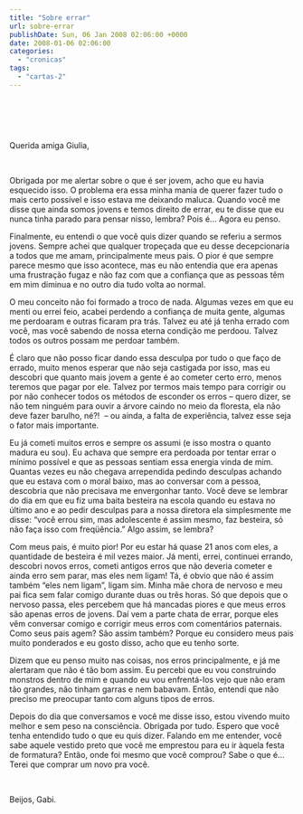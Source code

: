 ```yaml
---
title: "Sobre errar"
url: sobre-errar
publishDate: Sun, 06 Jan 2008 02:06:00 +0000
date: 2008-01-06 02:06:00
categories: 
  - "cronicas"
tags: 
  - "cartas-2"
---
```

<a href="http://2.bp.blogspot.com/_BzqI_RDZ6O4/ScBJaEY3T1I/AAAAAAAAAPk/qvk2LbESfnw/s1600-h/3.jpg"><img src="http://2.bp.blogspot.com/_BzqI_RDZ6O4/ScBJaEY3T1I/AAAAAAAAAPk/qvk2LbESfnw/s320/3.jpg" border="0" alt=""></a><br><p><br></p><p><br></p><p>Querida amiga Giulia,<br></p>  <p><span>       </span></p>  <p>Obrigada por me alertar sobre o que é ser jovem, acho que eu havia esquecido isso. O problema era essa minha mania de querer fazer tudo o mais certo possível e isso estava me deixando maluca. Quando você me disse que ainda somos jovens e temos direito de errar, eu te disse que eu nunca tinha parado para pensar nisso, lembra? Pois é... Agora eu penso.</p>  <p>Finalmente, eu entendi o que você quis dizer quando se referiu a sermos jovens. Sempre achei que qualquer tropeçada que eu desse decepcionaria a todos que me amam, principalmente meus pais. O pior é que sempre parece mesmo que isso acontece, mas eu não entendia que era apenas uma frustração fugaz e não faz com que a confiança que as pessoas têm em mim diminua e no outro dia tudo volta ao normal.</p>  <p>O meu conceito não foi formado a troco de nada. Algumas vezes em que eu menti ou errei feio, acabei perdendo a confiança de muita gente, algumas me perdoaram e outras ficaram pra trás. Talvez eu até já tenha errado com você, mas você sabendo de nossa eterna condição me perdoou. Talvez todos os outros possam me perdoar também.</p>  <p>É claro que não posso ficar dando essa desculpa por tudo o que faço de errado, muito menos esperar que não seja castigada por isso, mas eu descobri que quanto mais jovem a gente é ao cometer certo erro, menos teremos que pagar por ele. Talvez por termos mais tempo para corrigir ou por não conhecer todos os métodos de esconder os erros – quero dizer, se não tem ninguém para ouvir a árvore caindo no meio da floresta, ela não deve fazer barulho, né?!<span>  </span>– ou ainda, a falta de experiência, talvez esse seja o fator mais importante.</p>  <p>Eu já cometi muitos erros e sempre os assumi (e isso mostra o quanto madura eu sou). Eu achava que sempre era perdoada por tentar errar o mínimo possível e que as pessoas sentiam essa energia vinda de mim. Quantas vezes eu não chegava arrependida pedindo desculpas achando que eu estava com o moral baixo, mas ao conversar com a pessoa, descobria que não precisava me envergonhar tanto. Você deve se lembrar do dia em que eu fiz uma baita besteira na escola quando eu estava no último ano e ao pedir desculpas para a nossa diretora ela simplesmente me disse: “você errou sim, mas adolescente é assim mesmo, faz besteira, só não faça isso com freqüência.” Algo assim, se lembra?</p>  <p>Com meus pais, é muito pior! Por eu estar há quase 21 anos com eles, a quantidade de besteira é mil vezes maior. Já menti, errei, continuei errando, descobri novos erros, cometi antigos erros que não deveria cometer e ainda erro sem parar, mas eles nem ligam! Tá, é obvio que não é assim também “eles nem ligam”, ligam sim. Minha mãe chora de nervoso e meu pai fica sem falar comigo durante duas ou três horas. Só que depois que o nervoso passa, eles percebem que há mancadas piores e que meus erros são apenas erros de jovens. Daí vem a parte chata de errar, porque eles vêm conversar comigo e corrigir meus erros com comentários paternais. Como seus pais agem? São assim também? Porque eu considero meus pais muito ponderados e eu gosto disso, acho que eu tenho sorte.</p>  <p>Dizem que eu penso muito nas coisas, nos erros principalmente, e já me alertaram que não é tão bom assim. Eu percebi que eu vou construindo monstros dentro de mim e quando eu vou enfrentá-los vejo que não eram tão grandes, não tinham garras e nem babavam. Então, entendi que não preciso me preocupar tanto com alguns tipos de erros.</p>  <p>Depois do dia que conversamos e você me disse isso, estou vivendo muito melhor e sem peso na consciência. Obrigada por tudo. Espero que você tenha entendido tudo o que eu quis dizer. Falando em me entender, você sabe aquele vestido preto que você me emprestou para eu ir àquela festa de formatura? Então, onde foi mesmo que você comprou? Sabe o que é... Terei que comprar um novo pra você.</p>  <p><span> </span></p>  <p>Beijos, Gabi.</p>
